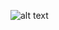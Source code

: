 ![alt text](https://github.com/gokhan-cinar/angular-7-leafletjs/blob/master/src/assets/img/ss.gif?raw=true)